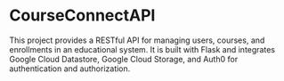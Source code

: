 # CourseConnectAPI

This project provides a RESTful API for managing users, courses, and enrollments in an educational system. It is built with Flask and integrates Google Cloud Datastore, Google Cloud Storage, and Auth0 for authentication and authorization.

